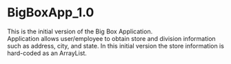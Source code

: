 # BigBoxApp_1.0
This is the initial version of the Big Box Application.  
Application allows user/employee to obtain store and division information such as address, city, and state.  In this initial version 
the store information is hard-coded as an ArrayList.
